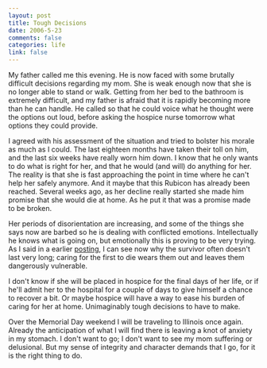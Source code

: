 ```yaml
--- 
layout: post
title: Tough Decisions
date: 2006-5-23
comments: false
categories: life
link: false
---
```

My father called me this evening. He is now faced with some brutally difficult decisions regarding my mom. She is weak enough now that she is no longer able to stand or walk. Getting from her bed to the bathroom is extremely difficult, and my father is afraid that it is rapidly becoming more than he can handle. He called so that he could voice what he thought were the options out loud, before asking the hospice nurse tomorrow what options they could provide.

I agreed with his assessment of the situation and tried to bolster his morale as much as I could. The last eighteen months have taken their toll on him, and the last six weeks have really worn him down. I know that he only wants to do what is right for her, and that he would (and will) do anything for her. The reality is that she is fast approaching the point in time where he can't help her safely anymore. And it maybe that this Rubicon has already been reached. Several weeks ago, as her decline really started she made him promise that she would die at home. As he put it that was a promise made to be broken.

Her periods of disorientation are increasing, and some of the things she says now are barbed so he is dealing with conflicted emotions. Intellectually he knows what is going on, but emotionally this is proving to be very trying. As I said in a earlier <a href="http://www.zanshin.net/blogs/000926.html" title="Mounting Pressure">posting</a>, I can see now why the survivor often doesn't last very long; caring for the first to die wears them out and leaves them dangerously vulnerable.

I don't know if she will be placed in hospice for the final days of her life, or if he'll admit her to the hospital for a couple of days to give himself a chance to recover a bit. Or maybe hospice will have a way to ease his burden of caring for her at home. Unimaginably tough decisions to have to make.

Over the Memorial Day weekend I will be traveling to Illinois once again. Already the anticipation of what I will find there is leaving a knot of anxiety in my stomach. I don't want to go; I don't want to see my mom suffering or delusional. But my sense of integrity and character demands that I go, for it is the right thing to do.
